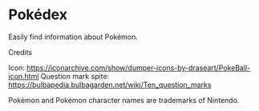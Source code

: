 # Pokédex
Easily find information about Pokémon.

Credits

Icon: https://iconarchive.com/show/dumper-icons-by-draseart/PokeBall-icon.html
Question mark spite: https://bulbapedia.bulbagarden.net/wiki/Ten_question_marks

Pokémon and Pokémon character names are trademarks of Nintendo.